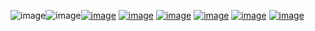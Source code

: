![image](https://github.com/user-attachments/assets/c8ef59a7-0bad-4808-a66c-fc55320121c9)![image](https://github.com/user-attachments/assets/233382e6-2bb3-4b81-a206-974b0834e1c8)<a href="https://ibb.co/4TYzKgZ"><img src="https://i.ibb.co/T8b6YqB/image.png" alt="image" border="0"></a>
<a href="https://imgbb.com/"><img src="https://i.ibb.co/34bQGcR/image.png" alt="image" border="0"></a>
<a href="https://imgbb.com/"><img src="https://i.ibb.co/CV78jLS/image.png" alt="image" border="0"></a>
<a href="https://imgbb.com/"><img src="https://i.ibb.co/Rjxzrr9/image.png" alt="image" border="0"></a>
<a href="https://ibb.co/KXcRsFb"><img src="https://i.ibb.co/hyxhdDL/image.png" alt="image" border="0"></a>
<a href="https://imgbb.com/"><img src="https://i.ibb.co/LnDWZgk/image.png" alt="image" border="0"></a>
